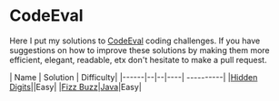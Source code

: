 CodeEval
========

Here I put my solutions to [CodeEval](https://www.codeeval.com/) coding
challenges. If you have suggestions on how to improve these solutions by making
them more efficient, elegant, readable, etx don't hesitate to make a pull
request.

| Name | Solution | Difficulty|
|------|--|--|----| ----------|
|[Hidden Digits](https://www.codeeval.com/open_challenges/122/)||Easy|
|[Fizz Buzz](https://www.codeeval.com/open_challenges/1/)|[Java](https://github.com/mirandaio/codeeval/blob/master/easy/FizzBuzz/Main.java)|Easy|
